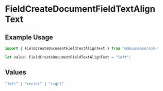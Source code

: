 # FieldCreateDocumentFieldTextAlignText

## Example Usage

```typescript
import { FieldCreateDocumentFieldTextAlignText } from "@documenso/sdk-typescript/models/operations";

let value: FieldCreateDocumentFieldTextAlignText = "left";
```

## Values

```typescript
"left" | "center" | "right"
```